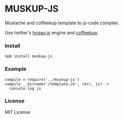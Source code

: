 # MUSKUP-JS

Mustache and coffeekup template to js-code compiler. 

Use twitter's [hogan.js](https://github.com/twitter/hogan.js) engine and [coffeekup](https://github.com/mauricemach/coffeekup).


### Install

`npm install muskup-js`

### Example

```
compile = require('../muskup-js')
compile __dirname+'/template.ck', (err, js) ->
  console.log js
```

### License
MIT License
